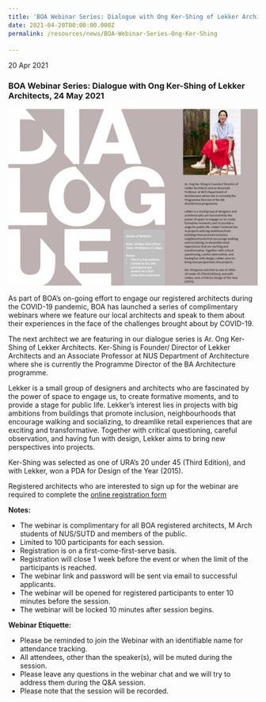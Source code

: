```yaml
---
title: 'BOA Webinar Series: Dialogue with Ong Ker-Shing of Lekker Architects'
date: 2021-04-20T00:00:00.000Z
permalink: /resources/news/BOA-Webinar-Series-Ong-Ker-Shing

---
```


20 Apr 2021

### **BOA Webinar Series: Dialogue with Ong Ker-Shing of Lekker Architects, 24 May 2021**

![BOA Webinar Poster](/images/BOA_Webinar_240521.jpg)

As part of BOA’s on-going effort to engage our registered architects during the COVID-19 pandemic, BOA has launched a series of complimentary webinars where we feature our local architects and speak to them about their experiences in the face of the challenges brought about by COVID-19. 

The next architect we are featuring in our dialogue series is Ar. Ong Ker-Shing of Lekker Architects. Ker-Shing is Founder/ Director of Lekker Architects and an Associate Professor at NUS Department of Architecture where she is currently the Programme Director of the BA Architecture programme.

Lekker is a small group of designers and architects who are fascinated by the power of space to engage us, to create formative moments, and to provide a stage for public life. Lekker’s interest lies in projects with big ambitions from buildings that promote inclusion, neighbourhoods that encourage walking and socializing, to dreamlike retail experiences that are exciting and transformative. Together with critical questioning, careful observation, and having fun with design, Lekker aims to bring new perspectives into projects. 

Ker-Shing was selected as one of URA’s 20 under 45 (Third Edition), and with Lekker, won a PDA for Design of the Year (2015). 

Registered architects who are interested to sign up for the webinar are required to complete the [online registration form](https://forms.gle/yxJ5G9hMMuoYWTT59)

**Notes:**
* The webinar is complimentary for all BOA registered architects, M Arch students of NUS/SUTD and members of the public. 
* Limited to 100 participants for each session. 
* Registration is on a first-come-first-serve basis. 
* Registration will close 1 week before the event or when the limit of the participants is reached.
* The webinar link and password will be sent via email to successful applicants. 
* The webinar will be opened for registered participants to enter 10 minutes before the session.
* The webinar will be locked 10 minutes after session begins.

**Webinar Etiquette:**
* Please be reminded to join the Webinar with an identifiable name for attendance tracking.
* All attendees, other than the speaker(s), will be muted during the session.
* Please leave any questions in the webinar chat and we will try to address them during the Q&A session.
* Please note that the session will be recorded.

